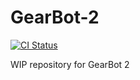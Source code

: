 # GearBot-2

[![CI Status](https://img.shields.io/github/workflow/status/gearbot/GearBot-2/test/main?style=flat-square)](https://github.com/gearbot/GearBot-2/workflows/test.yml)

WIP repository for GearBot 2
